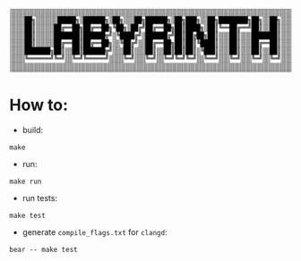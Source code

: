 ![logo](logo.png)


# How to:

 * build:

```
make
```

 * run:
```
make run
```

 * run tests:
```
make test
```

 * generate `compile_flags.txt` for `clangd`:
```
bear -- make test
```

